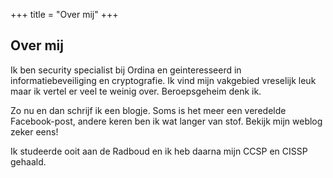 +++
title = "Over mij"
+++

## Over mij

Ik ben security specialist bij Ordina en geinteresseerd in informatiebeveiliging en cryptografie. Ik vind mijn vakgebied vreselijk
leuk maar ik vertel er veel te weinig over. Beroepsgeheim denk ik. 

Zo nu en dan schrijf ik een blogje. Soms is het meer een veredelde Facebook-post, andere keren ben ik wat langer van stof. Bekijk mijn weblog zeker eens!

Ik studeerde ooit aan de Radboud en ik heb daarna mijn CCSP en CISSP gehaald.